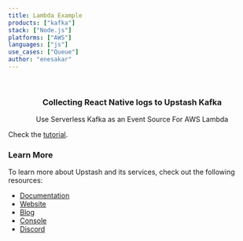```yaml
---
title: Lambda Example
products: ["kafka"]
stack: ["Node.js"]
platforms: ["AWS"]
languages: ["js"]
use_cases: ["Queue"]
author: "enesakar"
---
```


<br />
<div align="center">

  <h3 align="center">Collecting React Native logs to Upstash Kafka</h3>

  <p align="center">
        Use Serverless Kafka as an Event Source For AWS Lambda
  </p>
</div>

Check the [tutorial](https://docs.upstash.com/kafka/howto/kafka-with-lambda).

### Learn More

To learn more about Upstash and its services, check out the following resources:

- [Documentation](https://docs.upstash.com)
- [Website](https://upstash.com)
- [Blog](https://upstash.com/blog)
- [Console](https://console.upstash.com)
- [Discord](https://upstash.com/discord)
